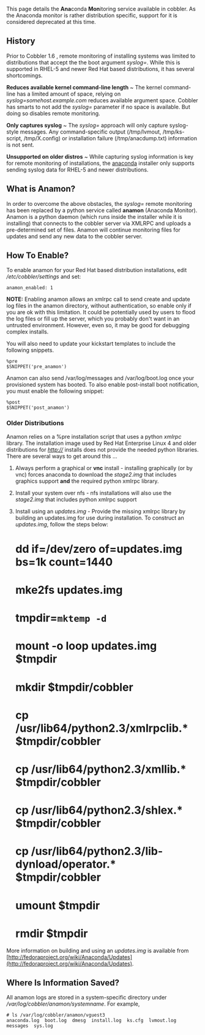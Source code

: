 This page details the **Ana**conda **Mon**itoring service available
in cobbler.  As the Anaconda monitor is rather distribution specific,
support for it is considered deprecated at this time.

## History

Prior to Cobbler 1.6 , remote monitoring of installing systems was
limited to distributions that accept the the boot argument
*syslog=*. While this is supported in RHEL-5 and newer Red Hat
based distributions, it has several shortcomings.

**Reduces available kernel command-line length**
  ~ The kernel command-line has a limited amount of space, relying
    on *syslog=somehost.example.com* reduces available argument space.
    Cobbler has smarts to not add the *syslog=* parameter if no space
    is available. But doing so disables remote monitoring.

**Only captures syslog**
  ~ The *syslog=* approach will only capture syslog-style messages.
    Any command-specific output (/tmp/lvmout, /tmp/ks-script,
    /tmp/X.config) or installation failure (/tmp/anacdump.txt)
    information is not sent.

**Unsupported on older distros**
  ~ While capturing syslog information is key for remote monitoring
    of installations, the
    [anaconda](http://fedoraproject.org/wiki/Anaconda) installer only
    supports sending syslog data for RHEL-5 and newer distributions.

## What is Anamon?

In order to overcome the above obstacles, the *syslog=* remote
monitoring has been replaced by a python service called **anamon**
(Anaconda Monitor). Anamon is a python daemon (which runs inside
the installer while it is installing) that connects to the cobbler
server via XMLRPC and uploads a pre-determined set of files. Anamon
will continue monitoring files for updates and send any new data to
the cobbler server.

## How To Enable?

To enable anamon for your Red Hat based distribution installations,
edit */etc/cobbler/settings* and set:

    anamon_enabled: 1

**NOTE:** Enabling anamon allows an xmlrpc call to send create and
update log files in the anamon directory, without authentication,
so enable only if you are ok with this limitation. It could be
potentially used by users to flood the log files or fill up the
server, which you probably don't want in an untrusted environment.
However, even so, it may be good for debugging complex installs.

You will also need to update your kickstart templates to include
the following snippets.

    %pre
    $SNIPPET('pre_anamon')

Anamon can also send /var/log/messages and /var/log/boot.log once
your provisioned system has booted. To also enable post-install
boot notification, you must enable the following snippet:

    %post
    $SNIPPET('post_anamon')

### Older Distributions

Anamon relies on a %pre installation script that uses a python
*xmlrpc* library. The installation image used by Red Hat Enterprise
Linux 4 and older distributions for *[http://](http://)* installs
does not provide the needed python libraries. There are several
ways to get around this ...

1.  Always perform a graphical or **vnc** install - installing
    graphically (or by vnc) forces anaconda to download the
    *stage2.img* that includes graphics support **and** the required
    python xmlrpc library.
2.  Install your system over nfs - nfs installations will also use
    the *stage2.img* that includes python xmlrpc support
3.  Install using an *updates.img* - Provide the missing xmlrpc
    library by building an updates.img for use during installation. To
    construct an *updates.img*, follow the steps below:

    # dd if=/dev/zero of=updates.img bs=1k count=1440
    # mke2fs updates.img
    # tmpdir=`mktemp -d`
    # mount -o loop updates.img $tmpdir
    # mkdir $tmpdir/cobbler
    # cp /usr/lib64/python2.3/xmlrpclib.* $tmpdir/cobbler
    # cp /usr/lib64/python2.3/xmllib.* $tmpdir/cobbler
    # cp /usr/lib64/python2.3/shlex.* $tmpdir/cobbler
    # cp /usr/lib64/python2.3/lib-dynload/operator.* $tmpdir/cobbler
    # umount $tmpdir
    # rmdir $tmpdir

More information on building and using an *updates.img* is
available from
[http://fedoraproject.org/wiki/Anaconda/Updates](http://fedoraproject.org/wiki/Anaconda/Updates).

## Where Is Information Saved?

All anamon logs are stored in a system-specific directory under
*/var/log/cobbler/anamon/systemname*. For example,

    # ls /var/log/cobbler/anamon/vguest3
    anaconda.log  boot.log  dmesg  install.log  ks.cfg  lvmout.log  messages  sys.log
